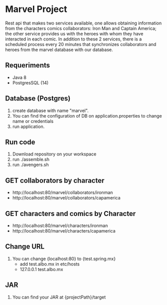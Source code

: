 # Marvel Project

Rest api that makes two services available, one allows obtaining information from the characters comics collaborators: Iron Man and Captain America; the other service provides us with the heroes with whom they have interacted in each comic.
In addition to these 2 services, there is a scheduled process every 20 minutes that synchronizes collaborators and heroes from the marvel database with our database.

## Requeriments
- Java 8
- PostgresSQL (14)


## Database (Postgres)
1. create database with name "marvel".
2. You can find the configuration of DB on application.properties to change name or credentials
3. run application.

## Run code
1. Download repository on your workspace
2. run ./assemble.sh
3. run ./avengers.sh 

## GET collaborators by character
 - http://localhost:80/marvel/collaborators/ironman
 - http://localhost:80/marvel/collaborators/capamerica

## GET characters and comics by Character
- http://localhost:80/marvel/characters/ironman
- http://localhost:80/marvel/characters/capamerica

## Change URL
1. You can change {localhost:80} to {test.spring.mx}
    - add test.albo.mx in etc/hosts
    - 127.0.0.1 test.albo.mx

## JAR
1. You can find your JAR at {projectPath}/target

